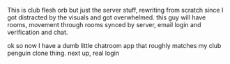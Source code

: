 This is club flesh orb but just the server stuff, rewriting from scratch since I got distracted by the visuals and got overwhelmed. this guy will have rooms, movement through rooms synced by server, email login and verification and chat. 

ok so now I have a dumb little chatroom app that roughly matches my club penguin clone thing. 
next up, real login